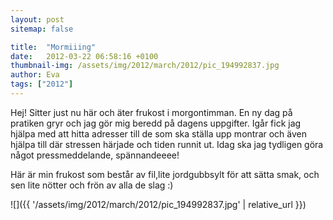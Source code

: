 ```yaml
---
layout: post
sitemap: false

title:  "Mormiiing"
date:   2012-03-22 06:58:16 +0100
thumbnail-img: /assets/img/2012/march/2012/pic_194992837.jpg
author: Eva
tags: ["2012"]
---
```


Hej! Sitter just nu här och äter frukost i morgontimman. En ny dag på pratiken gryr och jag gör mig beredd på dagens uppgifter. Igår fick jag hjälpa med att hitta adresser till de som ska ställa upp montrar och även hjälpa till där stressen härjade och tiden runnit ut. Idag ska jag tydligen göra något pressmeddelande, spännandeeee! 

Här är min frukost som består av fil,lite jordgubbsylt för att sätta smak, och sen lite nötter och frön av alla de slag :)

![]({{ '/assets/img/2012/march/2012/pic_194992837.jpg'  | relative_url }})

